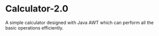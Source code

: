 # Calculator-2.0
A simple calculator designed with Java AWT which can perform all the basic operations efficiently.
